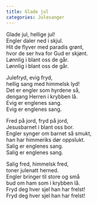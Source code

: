 ```yaml
---
title: Glade jul
categories: Julesanger
---
```


Glade jul, hellige jul!  
Engler daler ned i skjul.  
Hit de flyver med paradis grønt,  
hvor de ser hva for Gud er skjønt.  
Lønnlig i blant oss de går.  
Lønnlig i blant oss de går.

Julefryd, evig fryd,  
hellig sang med himmelsk lyd!  
Det er engler som hyrdene så,  
dengang Herren i krybben lå.  
Evig er englenes sang.  
Evig er englenes sang.

Fred på jord, fryd på jord,  
Jesusbarnet i blant oss bor.  
Engler synger om barnet så smukt,  
han har himmeriks dør oppslukt.  
Salig er englenes sang.  
Salig er englenes sang.

Salig fred, himmelsk fred,  
toner julenatt herned.  
Engler bringer til store og små  
bud om ham som i krybben lå.  
Fryd deg hver sjel han har frelst!  
Fryd deg hver sjel han har frelst!